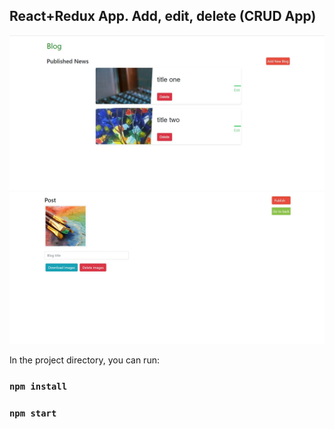 ## React+Redux App. Add, edit, delete (CRUD App)

![Image alt](https://github.com/EvgeniyBudaev/react-redux-crud/raw/master/public/images/readme1.jpg)
![Image alt](https://github.com/EvgeniyBudaev/react-redux-crud/raw/master/public/images/readme2.jpg)


In the project directory, you can run:
### `npm install`
### `npm start`
